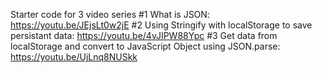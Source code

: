Starter code for 3 video series
#1 What is JSON:  https://youtu.be/JEjsLt0w2jE
#2 Using Stringify with localStorage to save persistant data: https://youtu.be/4vJIPW88Ypc 
#3 Get data from localStorage and convert to JavaScript Object using JSON.parse:  https://youtu.be/UjLnq8NUSkk